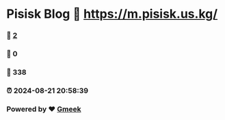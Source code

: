 #  Pisisk Blog :link: https://m.pisisk.us.kg/ 
### :page_facing_up: [2](https://m.pisisk.us.kg//tag.html) 
### :speech_balloon: 0 
### :hibiscus: 338 
### :alarm_clock: 2024-08-21 20:58:39 
### Powered by :heart: [Gmeek](https://github.com/Meekdai/Gmeek)
